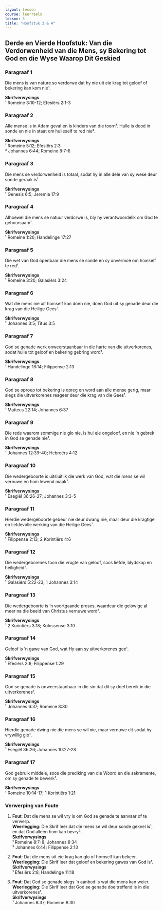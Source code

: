 ```yaml
---
layout: lesson
course: leerreels
lesson: 3
title: "Hoofstuk 3 & 4"
---
```


## Derde en Vierde Hoofstuk: Van die Verdorwenheid van die Mens, sy Bekering tot God en die Wyse Waarop Dit Geskied

### Paragraaf 1
Die mens is van nature so verdorwe dat hy nie uit eie krag tot geloof of bekering kan kom nie¹.  

**Skrifverwysings**  
¹ Romeine 3:10-12; Efesiërs 2:1-3  

### Paragraaf 2
Alle mense is in Adam geval en is kinders van die toorn¹. Hulle is dood in sonde en nie in staat om hulleself te red nie².  

**Skrifverwysings**  
¹ Romeine 5:12; Efesiërs 2:3  
² Johannes 6:44; Romeine 8:7-8  

### Paragraaf 3
Die mens se verdorwenheid is totaal, sodat hy in alle dele van sy wese deur sonde geraak is¹.  

**Skrifverwysings**  
¹ Genesis 6:5; Jeremia 17:9  

### Paragraaf 4
Alhoewel die mens se natuur verdorwe is, bly hy verantwoordelik om God te gehoorsaam¹.  

**Skrifverwysings**  
¹ Romeine 1:20; Handelinge 17:27  

### Paragraaf 5
Die wet van God openbaar die mens se sonde en sy onvermoë om homself te red¹.  

**Skrifverwysings**  
¹ Romeine 3:20; Galasiërs 3:24  

### Paragraaf 6
Wat die mens nie uit homself kan doen nie, doen God uit sy genade deur die krag van die Heilige Gees¹.  

**Skrifverwysings**  
¹ Johannes 3:5; Titus 3:5  

### Paragraaf 7
God se genade werk onweerstaanbaar in die harte van die uitverkorenes, sodat hulle tot geloof en bekering gebring word¹.  

**Skrifverwysings**  
¹ Handelinge 16:14; Filippense 2:13  

### Paragraaf 8
God se oproep tot bekering is opreg en word aan alle mense gerig, maar slegs die uitverkorenes reageer deur die krag van die Gees¹.  

**Skrifverwysings**  
¹ Matteus 22:14; Johannes 6:37  

### Paragraaf 9
Die rede waarom sommige nie glo nie, is hul eie ongeloof, en nie ’n gebrek in God se genade nie¹.  

**Skrifverwysings**  
¹ Johannes 12:39-40; Hebreërs 4:12  

### Paragraaf 10
Die wedergeboorte is uitsluitlik die werk van God, wat die mens se wil vernuwe en hom lewend maak¹.  

**Skrifverwysings**  
¹ Esegiël 36:26-27; Johannes 3:3-5  

### Paragraaf 11
Hierdie wedergeboorte gebeur nie deur dwang nie, maar deur die kragtige en liefdevolle werking van die Heilige Gees¹.  

**Skrifverwysings**  
¹ Filippense 2:13; 2 Korintiërs 4:6  

### Paragraaf 12
Die wedergeborenes toon die vrugte van geloof, soos liefde, blydskap en heiligheid¹.  

**Skrifverwysings**  
¹ Galasiërs 5:22-23; 1 Johannes 3:14  

### Paragraaf 13
Die wedergeboorte is ’n voortgaande proses, waardeur die gelowige al meer na die beeld van Christus vernuwe word¹.  

**Skrifverwysings**  
¹ 2 Korintiërs 3:18; Kolossense 3:10  

### Paragraaf 14
Geloof is ’n gawe van God, wat Hy aan sy uitverkorenes gee¹.  

**Skrifverwysings**  
¹ Efesiërs 2:8; Filippense 1:29  

### Paragraaf 15
God se genade is onweerstaanbaar in die sin dat dit sy doel bereik in die uitverkorenes¹.  

**Skrifverwysings**  
¹ Johannes 6:37; Romeine 8:30  

### Paragraaf 16
Hierdie genade dwing nie die mens se wil nie, maar vernuwe dit sodat hy vrywillig glo¹.  

**Skrifverwysings**  
¹ Esegiël 36:26; Johannes 10:27-28  

### Paragraaf 17
God gebruik middele, soos die prediking van die Woord en die sakramente, om sy genade te bewerk¹.  

**Skrifverwysings**  
¹ Romeine 10:14-17; 1 Korintiërs 1:21  

### Verwerping van Foute
1. **Fout**: Dat die mens se wil vry is om God se genade te aanvaar of te verwerp.  
   **Weerlegging**: Die Skrif leer dat die mens se wil deur sonde geknel is¹, en dat God alleen hom kan bevry².  
   **Skrifverwysings**  
   ¹ Romeine 8:7-8; Johannes 8:34  
   ² Johannes 6:44; Filippense 2:13  

2. **Fout**: Dat die mens uit eie krag kan glo of homself kan bekeer.  
   **Weerlegging**: Die Skrif leer dat geloof en bekering gawes van God is¹.  
   **Skrifverwysings**  
   ¹ Efesiërs 2:8; Handelinge 11:18  

3. **Fout**: Dat God se genade slegs ’n aanbod is wat die mens kan weier.  
   **Weerlegging**: Die Skrif leer dat God se genade doeltreffend is in die uitverkorenes¹.  
   **Skrifverwysings**  
   ¹ Johannes 6:37; Romeine 8:30
